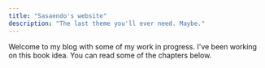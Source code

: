 ```yaml
---
title: "Sasaendo's website"
description: "The last theme you'll ever need. Maybe."
---
```

Welcome to my blog with some of my work in progress. I've been working on this book idea. You can read some of the chapters below.
